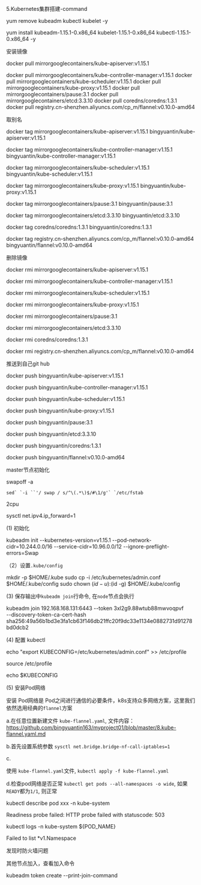 5.Kubernetes集群搭建-command

yum remove kubeadm  kubectl  kubelet  -y 

yum install kubeadm-1.15.1-0.x86_64 kubelet-1.15.1-0.x86_64 kubectl-1.15.1-0.x86_64 -y

安装镜像

docker pull mirrorgooglecontainers/kube-apiserver:v1.15.1

docker pull mirrorgooglecontainers/kube-controller-manager:v1.15.1
 docker pull mirrorgooglecontainers/kube-scheduler:v1.15.1
 docker pull mirrorgooglecontainers/kube-proxy:v1.15.1
docker pull mirrorgooglecontainers/pause:3.1
 docker pull mirrorgooglecontainers/etcd:3.3.10
 docker pull coredns/coredns:1.3.1
docker pull registry.cn-shenzhen.aliyuncs.com/cp_m/flannel:v0.10.0-amd64

取别名

docker tag mirrorgooglecontainers/kube-apiserver:v1.15.1 bingyuantin/kube-apiserver:v1.15.1 

docker tag mirrorgooglecontainers/kube-controller-manager:v1.15.1 bingyuantin/kube-controller-manager:v1.15.1 

docker tag mirrorgooglecontainers/kube-scheduler:v1.15.1 bingyuantin/kube-scheduler:v1.15.1 

docker tag mirrorgooglecontainers/kube-proxy:v1.15.1 bingyuantin/kube-proxy:v1.15.1 

docker tag mirrorgooglecontainers/pause:3.1 bingyuantin/pause:3.1 

docker tag mirrorgooglecontainers/etcd:3.3.10 bingyuantin/etcd:3.3.10 

docker tag coredns/coredns:1.3.1 bingyuantin/coredns:1.3.1 

docker tag registry.cn-shenzhen.aliyuncs.com/cp_m/flannel:v0.10.0-amd64 bingyuantin/flannel:v0.10.0-amd64

删除镜像

docker rmi mirrorgooglecontainers/kube-apiserver:v1.15.1 

docker rmi mirrorgooglecontainers/kube-controller-manager:v1.15.1 

docker rmi mirrorgooglecontainers/kube-scheduler:v1.15.1 

docker rmi mirrorgooglecontainers/kube-proxy:v1.15.1 

docker rmi mirrorgooglecontainers/pause:3.1 

docker rmi mirrorgooglecontainers/etcd:3.3.10 

docker rmi coredns/coredns:1.3.1 

docker rmi registry.cn-shenzhen.aliyuncs.com/cp_m/flannel:v0.10.0-amd64

推送到自己git hub

docker push bingyuantin/kube-apiserver:v1.15.1 

docker push bingyuantin/kube-controller-manager:v1.15.1 

docker push bingyuantin/kube-scheduler:v1.15.1 

docker push bingyuantin/kube-proxy:v1.15.1 

docker push bingyuantin/pause:3.1 

docker push bingyuantin/etcd:3.3.10 

docker push bingyuantin/coredns:1.3.1 

docker push bingyuantin/flannel:v0.10.0-amd64

master节点初始化



swapoff  -a

```
sed` `-i ``'/ swap / s/^\(.*\)$/#\1/g'` `/etc/fstab
```

2cpu

sysctl net.ipv4.ip_forward=1

(1) 初始化

kubeadm init --kubernetes-version=v1.15.1 --pod-network-cidr=10.244.0.0/16 --service-cidr=10.96.0.0/12 --ignore-preflight-errors=Swap

（2）设置`.kube/config`

mkdir -p $HOME/.kube
  sudo cp -i /etc/kubernetes/admin.conf $HOME/.kube/config
  sudo chown $(id -u):$(id -g) $HOME/.kube/config

(3) 保存输出中`kubeadm join`行命令, 在`node`节点会执行

kubeadm join 192.168.168.131:6443 --token 3xl2g9.88wtub88mwvoqpvf \
    --discovery-token-ca-cert-hash sha256:49a56b1bd3e3fa1cb63f146db21ffc20f9dc33e1134e0882731d91278bd0dcb2

(4) 配置 kubectl

echo "export KUBECONFIG=/etc/kubernetes/admin.conf" >> /etc/profile 

source /etc/profile 

echo $KUBECONFIG

(5) 安装Pod网络

安装 Pod网络是 Pod之间进行通信的必要条件，k8s支持众多网络方案，这里我们依然选用经典的`flannel`方案

a.在任意位置新建文件 `kube-flannel.yaml`, 文件内容：https://github.com/bingyuantin163/myproject01/blob/master/8.kube-flannel.yaml.md

b.首先设置系统参数 `sysctl net.bridge.bridge-nf-call-iptables=1`

c.

使用 `kube-flannel.yaml`文件, `kubectl apply -f kube-flannel.yaml`

d.检查pod网络是否正常 `kubectl get pods --all-namespaces -o wide`, 如果`READY`都为`1/1`, 则正常

kubectl describe pod xxx -n  kube-system

Readiness probe failed: HTTP probe failed with statuscode: 503

kubectl logs -n kube-system  ${POD_NAME}

Failed to list *v1.Namespace

发现时防火墙问题



其他节点加入，查看加入命令

kubeadm token create --print-join-command